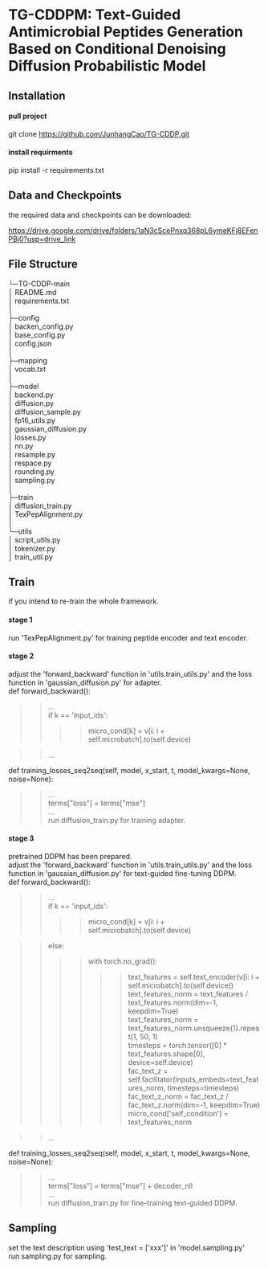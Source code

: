 # TG-CDDPM: Text-Guided Antimicrobial Peptides Generation Based on Conditional Denoising Diffusion Probabilistic Model



## Installation

#### pull project

git clone https://github.com/JunhangCao/TG-CDDP.git

#### install requirments

pip install -r requirements.txt



## Data and Checkpoints

the required data and checkpoints can be downloaded: 

https://drive.google.com/drive/folders/1aN3cScePnxq368pL6ymeKFj8EFenPBj0?usp=drive_link

## File Structure  
└─TG-CDDP-main  
    │  README.md  
    │  requirements.txt  
    │  
    ├─config  
    │  backen_config.py  
    │  base_config.py  
    │  config.json  
    │  
    ├─mapping  
    │  vocab.txt  
    │  
    ├─model  
    │  backend.py  
    │  diffusion.py  
    │  diffusion_sample.py  
    │  fp16_utils.py  
    │  gaussian_diffusion.py  
    │  losses.py  
    │  nn.py  
    │  resample.py  
    │  respace.py  
    │  rounding.py  
    │  sampling.py  
    │  
    ├─train  
    │  diffusion_train.py  
    │  TexPepAlignment.py  
    │  
    └─utils  
    │  script_utils.py  
    │  tokenizer.py  
    │  train_util.py  
  
## Train
if you intend to re-train the whole framework. <br/>

#### stage 1
run 'TexPepAlignment.py' for training peptide encoder and text encoder.

#### stage 2
adjust the 'forward_backward' function in 'utils.train_utils.py' and the loss function in 'gaussian_diffusion.py' for adapter.  
def forward_backward():  
>>...  
>>if k == 'input_ids':  
>>>>micro_cond[k] = v[i: i + self.microbatch].to(self.device)
  
>>...  

def training_losses_seq2seq(self, model, x_start, t, model_kwargs=None, noise=None):  
>>...  
>>terms["loss"] = terms["mse"]  
>>...  
run diffusion_train.py for training adapter.  

#### stage 3
pretrained DDPM has been prepared.  
adjust the 'forward_backward' function in 'utils.train_utils.py' and the loss function in 'gaussian_diffusion.py' for text-guided fine-tuning DDPM.  
def forward_backward():  
>>...  
>>if k == 'input_ids':  
>>>>micro_cond[k] = v[i: i + self.microbatch].to(self.device)
  
>>else:  
>>>>with torch.no_grad():  
>>>>>>text_features = self.text_encoder(v[i: i + self.microbatch].to(self.device))  
>>>>>>text_features_norm = text_features / text_features.norm(dim=-1, keepdim=True)  
>>>>>>text_features_norm = text_features_norm.unsqueeze(1).repeat(1, 50, 1)  
>>>>>>timesteps = torch.tensor([0] * text_features.shape[0], device=self.device)  
>>>>>>fac_text_z = self.facilitator(inputs_embeds=text_features_norm, timesteps=timesteps)  
>>>>>>fac_text_z_norm = fac_text_z / fac_text_z.norm(dim=-1, keepdim=True)  
>>>>>>micro_cond['self_condition'] = text_features_norm
  
>>...  
  
def training_losses_seq2seq(self, model, x_start, t, model_kwargs=None, noise=None):  
>>...  
>>terms["loss"] = terms["mse"] + decoder_nll  
>>...  
run diffusion_train.py for fine-training text-guided DDPM.

## Sampling
set the text description using 'test_text = ['xxx']' in 'model.sampling.py'  
run sampling.py for sampling.
